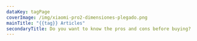 ```yaml
---
dataKey: tagPage
coverImage: /img/xiaomi-pro2-dimensiones-plegado.png
mainTitle: "{{tag}} Articles"
secondaryTitle: Do you want to know the pros and cons before buying?
---
```

